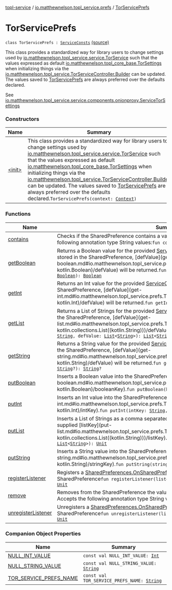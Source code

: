 [topl-service](../../index.md) / [io.matthewnelson.topl_service.prefs](../index.md) / [TorServicePrefs](./index.md)

# TorServicePrefs

`class TorServicePrefs : `[`ServiceConsts`](../../io.matthewnelson.topl_service.util/-service-consts/index.md) [(source)](https://github.com/05nelsonm/TorOnionProxyLibrary-Android/blob/master/topl-service/src/main/java/io/matthewnelson/topl_service/prefs/TorServicePrefs.kt#L32)

This class provides a standardized way for library users to change settings used
by [io.matthewnelson.topl_service.service.TorService](#) such that the values expressed
as default [io.matthewnelson.topl_core_base.TorSettings](../../../topl-core-base/io.matthewnelson.topl_core_base/-tor-settings/index.md) when initializing things via
the [io.matthewnelson.topl_service.TorServiceController.Builder](../../io.matthewnelson.topl_service/-tor-service-controller/-builder/index.md) can be updated. The
values saved to [TorServicePrefs](./index.md) are always preferred over the defaults declared.

See [io.matthewnelson.topl_service.service.components.onionproxy.ServiceTorSettings](#)

### Constructors

| Name | Summary |
|---|---|
| [&lt;init&gt;](-init-.md) | This class provides a standardized way for library users to change settings used by [io.matthewnelson.topl_service.service.TorService](#) such that the values expressed as default [io.matthewnelson.topl_core_base.TorSettings](../../../topl-core-base/io.matthewnelson.topl_core_base/-tor-settings/index.md) when initializing things via the [io.matthewnelson.topl_service.TorServiceController.Builder](../../io.matthewnelson.topl_service/-tor-service-controller/-builder/index.md) can be updated. The values saved to [TorServicePrefs](./index.md) are always preferred over the defaults declared.`TorServicePrefs(context: `[`Context`](https://developer.android.com/reference/android/content/Context.html)`)` |

### Functions

| Name | Summary |
|---|---|
| [contains](contains.md) | Checks if the SharedPreference contains a value for the supplied [prefsKey](contains.md#io.matthewnelson.topl_service.prefs.TorServicePrefs$contains(kotlin.String)/prefsKey). Accepts the following annotation type String values:`fun contains(prefsKey: `[`String`](https://kotlinlang.org/api/latest/jvm/stdlib/kotlin/-string/index.html)`): `[`Boolean`](https://kotlinlang.org/api/latest/jvm/stdlib/kotlin/-boolean/index.html) |
| [getBoolean](get-boolean.md) | Returns a Boolean value for the provided [ServiceConsts.PrefKeyBoolean](../../io.matthewnelson.topl_service.util/-service-consts/-pref-key-boolean/index.md). If no value is stored in the SharedPreference, [defValue](get-boolean.md#io.matthewnelson.topl_service.prefs.TorServicePrefs$getBoolean(kotlin.String, kotlin.Boolean)/defValue) will be returned.`fun getBoolean(booleanKey: `[`String`](https://kotlinlang.org/api/latest/jvm/stdlib/kotlin/-string/index.html)`, defValue: `[`Boolean`](https://kotlinlang.org/api/latest/jvm/stdlib/kotlin/-boolean/index.html)`): `[`Boolean`](https://kotlinlang.org/api/latest/jvm/stdlib/kotlin/-boolean/index.html) |
| [getInt](get-int.md) | Returns an Int value for the provided [ServiceConsts.PrefKeyInt](../../io.matthewnelson.topl_service.util/-service-consts/-pref-key-int/index.md). If no value is stored in the SharedPreference, [defValue](get-int.md#io.matthewnelson.topl_service.prefs.TorServicePrefs$getInt(kotlin.String, kotlin.Int)/defValue) will be returned.`fun getInt(intKey: `[`String`](https://kotlinlang.org/api/latest/jvm/stdlib/kotlin/-string/index.html)`, defValue: `[`Int`](https://kotlinlang.org/api/latest/jvm/stdlib/kotlin/-int/index.html)`?): `[`Int`](https://kotlinlang.org/api/latest/jvm/stdlib/kotlin/-int/index.html)`?` |
| [getList](get-list.md) | Returns a List of Strings for the provided [ServiceConsts.PrefKeyList](../../io.matthewnelson.topl_service.util/-service-consts/-pref-key-list/index.md). If no value is stored in the SharedPreference, [defValue](get-list.md#io.matthewnelson.topl_service.prefs.TorServicePrefs$getList(kotlin.String, kotlin.collections.List((kotlin.String)))/defValue) will be returned.`fun getList(listKey: `[`String`](https://kotlinlang.org/api/latest/jvm/stdlib/kotlin/-string/index.html)`, defValue: `[`List`](https://kotlinlang.org/api/latest/jvm/stdlib/kotlin.collections/-list/index.html)`<`[`String`](https://kotlinlang.org/api/latest/jvm/stdlib/kotlin/-string/index.html)`>): `[`List`](https://kotlinlang.org/api/latest/jvm/stdlib/kotlin.collections/-list/index.html)`<`[`String`](https://kotlinlang.org/api/latest/jvm/stdlib/kotlin/-string/index.html)`>` |
| [getString](get-string.md) | Returns a String value for the provided [ServiceConsts.PrefKeyString](../../io.matthewnelson.topl_service.util/-service-consts/-pref-key-string/index.md). If no value is stored in the SharedPreference, [defValue](get-string.md#io.matthewnelson.topl_service.prefs.TorServicePrefs$getString(kotlin.String, kotlin.String)/defValue) will be returned.`fun getString(stringKey: `[`String`](https://kotlinlang.org/api/latest/jvm/stdlib/kotlin/-string/index.html)`, defValue: `[`String`](https://kotlinlang.org/api/latest/jvm/stdlib/kotlin/-string/index.html)`?): `[`String`](https://kotlinlang.org/api/latest/jvm/stdlib/kotlin/-string/index.html)`?` |
| [putBoolean](put-boolean.md) | Inserts a Boolean value into the SharedPreference for the supplied [booleanKey](put-boolean.md#io.matthewnelson.topl_service.prefs.TorServicePrefs$putBoolean(kotlin.String, kotlin.Boolean)/booleanKey).`fun putBoolean(booleanKey: `[`String`](https://kotlinlang.org/api/latest/jvm/stdlib/kotlin/-string/index.html)`, value: `[`Boolean`](https://kotlinlang.org/api/latest/jvm/stdlib/kotlin/-boolean/index.html)`): `[`Unit`](https://kotlinlang.org/api/latest/jvm/stdlib/kotlin/-unit/index.html) |
| [putInt](put-int.md) | Inserts an Int value into the SharedPreference for the supplied [intKey](put-int.md#io.matthewnelson.topl_service.prefs.TorServicePrefs$putInt(kotlin.String, kotlin.Int)/intKey).`fun putInt(intKey: `[`String`](https://kotlinlang.org/api/latest/jvm/stdlib/kotlin/-string/index.html)`, value: `[`Int`](https://kotlinlang.org/api/latest/jvm/stdlib/kotlin/-int/index.html)`?): `[`Unit`](https://kotlinlang.org/api/latest/jvm/stdlib/kotlin/-unit/index.html) |
| [putList](put-list.md) | Inserts a List of Strings as a comma separated String into the SharedPreference for the supplied [listKey](put-list.md#io.matthewnelson.topl_service.prefs.TorServicePrefs$putList(kotlin.String, kotlin.collections.List((kotlin.String)))/listKey).`fun putList(listKey: `[`String`](https://kotlinlang.org/api/latest/jvm/stdlib/kotlin/-string/index.html)`, value: `[`List`](https://kotlinlang.org/api/latest/jvm/stdlib/kotlin.collections/-list/index.html)`<`[`String`](https://kotlinlang.org/api/latest/jvm/stdlib/kotlin/-string/index.html)`>): `[`Unit`](https://kotlinlang.org/api/latest/jvm/stdlib/kotlin/-unit/index.html) |
| [putString](put-string.md) | Inserts a String value into the SharedPreference for the supplied [stringKey](put-string.md#io.matthewnelson.topl_service.prefs.TorServicePrefs$putString(kotlin.String, kotlin.String)/stringKey).`fun putString(stringKey: `[`String`](https://kotlinlang.org/api/latest/jvm/stdlib/kotlin/-string/index.html)`, value: `[`String`](https://kotlinlang.org/api/latest/jvm/stdlib/kotlin/-string/index.html)`?): `[`Unit`](https://kotlinlang.org/api/latest/jvm/stdlib/kotlin/-unit/index.html) |
| [registerListener](register-listener.md) | Registers a [SharedPreferences.OnSharedPreferenceChangeListener](https://developer.android.com/reference/android/content/SharedPreferences/OnSharedPreferenceChangeListener.html) for the associated SharedPreference`fun registerListener(listener: `[`OnSharedPreferenceChangeListener`](https://developer.android.com/reference/android/content/SharedPreferences/OnSharedPreferenceChangeListener.html)`): `[`Unit`](https://kotlinlang.org/api/latest/jvm/stdlib/kotlin/-unit/index.html) |
| [remove](remove.md) | Removes from the SharedPreference the value associated with [prefsKey](remove.md#io.matthewnelson.topl_service.prefs.TorServicePrefs$remove(kotlin.String)/prefsKey) if there is one. Accepts the following annotation type String values:`fun remove(prefsKey: `[`String`](https://kotlinlang.org/api/latest/jvm/stdlib/kotlin/-string/index.html)`): `[`Unit`](https://kotlinlang.org/api/latest/jvm/stdlib/kotlin/-unit/index.html) |
| [unregisterListener](unregister-listener.md) | Unregisters a [SharedPreferences.OnSharedPreferenceChangeListener](https://developer.android.com/reference/android/content/SharedPreferences/OnSharedPreferenceChangeListener.html) for the associated SharedPreference`fun unregisterListener(listener: `[`OnSharedPreferenceChangeListener`](https://developer.android.com/reference/android/content/SharedPreferences/OnSharedPreferenceChangeListener.html)`): `[`Unit`](https://kotlinlang.org/api/latest/jvm/stdlib/kotlin/-unit/index.html) |

### Companion Object Properties

| Name | Summary |
|---|---|
| [NULL_INT_VALUE](-n-u-l-l_-i-n-t_-v-a-l-u-e.md) | `const val NULL_INT_VALUE: `[`Int`](https://kotlinlang.org/api/latest/jvm/stdlib/kotlin/-int/index.html) |
| [NULL_STRING_VALUE](-n-u-l-l_-s-t-r-i-n-g_-v-a-l-u-e.md) | `const val NULL_STRING_VALUE: `[`String`](https://kotlinlang.org/api/latest/jvm/stdlib/kotlin/-string/index.html) |
| [TOR_SERVICE_PREFS_NAME](-t-o-r_-s-e-r-v-i-c-e_-p-r-e-f-s_-n-a-m-e.md) | `const val TOR_SERVICE_PREFS_NAME: `[`String`](https://kotlinlang.org/api/latest/jvm/stdlib/kotlin/-string/index.html) |
